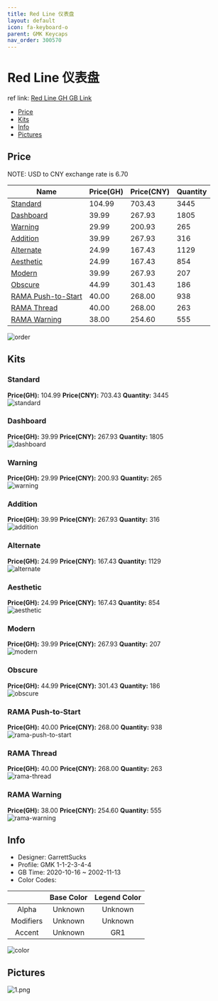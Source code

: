 ```yaml
---
title: Red Line 仪表盘
layout: default
icon: fa-keyboard-o
parent: GMK Keycaps
nav_order: 300570
---
```


# Red Line 仪表盘

ref link: [Red Line GH GB Link](https://geekhack.org/index.php?topic=109094.0)  
* [Price](#price)  
* [Kits](#kits)  
* [Info](#info)  
* [Pictures](#pictures)  


## Price  

NOTE: USD to CNY exchange rate is 6.70

| Name          | Price(GH)    |  Price(CNY) | Quantity |
| ------------- | ------------ |  ---------- | -------- |
|[Standard](#standard)|104.99|703.43|3445|
|[Dashboard](#dashboard)|39.99|267.93|1805|
|[Warning](#warning)|29.99|200.93|265|
|[Addition](#addition)|39.99|267.93|316|
|[Alternate](#alternate)|24.99|167.43|1129|
|[Aesthetic](#aesthetic)|24.99|167.43|854|
|[Modern](#modern)|39.99|267.93|207|
|[Obscure](#obscure)|44.99|301.43|186|
|[RAMA Push-to-Start](#rama-push-to-start)|40.00|268.00|938|
|[RAMA Thread](#rama-thread)|40.00|268.00|263|
|[RAMA Warning](#rama-warning)|38.00|254.60|555|


<img src="{{ 'assets/images/gmk-keycaps/redline/order.png' | relative_url }}" alt="order" class="image featured">

## Kits  
### Standard  
**Price(GH):** 104.99    **Price(CNY):** 703.43    **Quantity:** 3445  
<img src="{{ 'assets/images/gmk-keycaps/redline/kits_pics/standard.png' | relative_url }}" alt="standard" class="image featured">

### Dashboard  
**Price(GH):** 39.99    **Price(CNY):** 267.93    **Quantity:** 1805  
<img src="{{ 'assets/images/gmk-keycaps/redline/kits_pics/dashboard.png' | relative_url }}" alt="dashboard" class="image featured">

### Warning  
**Price(GH):** 29.99    **Price(CNY):** 200.93    **Quantity:** 265  
<img src="{{ 'assets/images/gmk-keycaps/redline/kits_pics/warning.png' | relative_url }}" alt="warning" class="image featured">

### Addition  
**Price(GH):** 39.99    **Price(CNY):** 267.93    **Quantity:** 316  
<img src="{{ 'assets/images/gmk-keycaps/redline/kits_pics/addition.png' | relative_url }}" alt="addition" class="image featured">

### Alternate  
**Price(GH):** 24.99    **Price(CNY):** 167.43    **Quantity:** 1129  
<img src="{{ 'assets/images/gmk-keycaps/redline/kits_pics/alternate.png' | relative_url }}" alt="alternate" class="image featured">

### Aesthetic  
**Price(GH):** 24.99    **Price(CNY):** 167.43    **Quantity:** 854  
<img src="{{ 'assets/images/gmk-keycaps/redline/kits_pics/aesthetic.png' | relative_url }}" alt="aesthetic" class="image featured">

### Modern  
**Price(GH):** 39.99    **Price(CNY):** 267.93    **Quantity:** 207  
<img src="{{ 'assets/images/gmk-keycaps/redline/kits_pics/modern.png' | relative_url }}" alt="modern" class="image featured">

### Obscure  
**Price(GH):** 44.99    **Price(CNY):** 301.43    **Quantity:** 186  
<img src="{{ 'assets/images/gmk-keycaps/redline/kits_pics/obscure.png' | relative_url }}" alt="obscure" class="image featured">

### RAMA Push-to-Start  
**Price(GH):** 40.00    **Price(CNY):** 268.00    **Quantity:** 938  
<img src="{{ 'assets/images/gmk-keycaps/redline/kits_pics/rama-push-to-start.png' | relative_url }}" alt="rama-push-to-start" class="image featured">

### RAMA Thread  
**Price(GH):** 40.00    **Price(CNY):** 268.00    **Quantity:** 263  
<img src="{{ 'assets/images/gmk-keycaps/redline/kits_pics/rama-thread.png' | relative_url }}" alt="rama-thread" class="image featured">

### RAMA Warning  
**Price(GH):** 38.00    **Price(CNY):** 254.60    **Quantity:** 555  
<img src="{{ 'assets/images/gmk-keycaps/redline/kits_pics/rama-warning.png' | relative_url }}" alt="rama-warning" class="image featured">


## Info  
* Designer: GarrettSucks  
* Profile: GMK 1-1-2-3-4-4  
* GB Time: 2020-10-16 ~ 2002-11-13  
* Color Codes:  

| |Base Color     | Legend Color
| :-------------: | :-------------: | :------------:
|Alpha|Unknown|Unknown
|Modifiers|Unknown|Unknown
|Accent|Unknown|GR1

<img src="{{ 'assets/images/gmk-keycaps/redline/color.png' | relative_url }}" alt="color" class="image featured">


## Pictures  
<img src="{{ 'assets/images/gmk-keycaps/redline/rendering_pics/1.png' | relative_url }}" alt="1.png" class="image featured">
